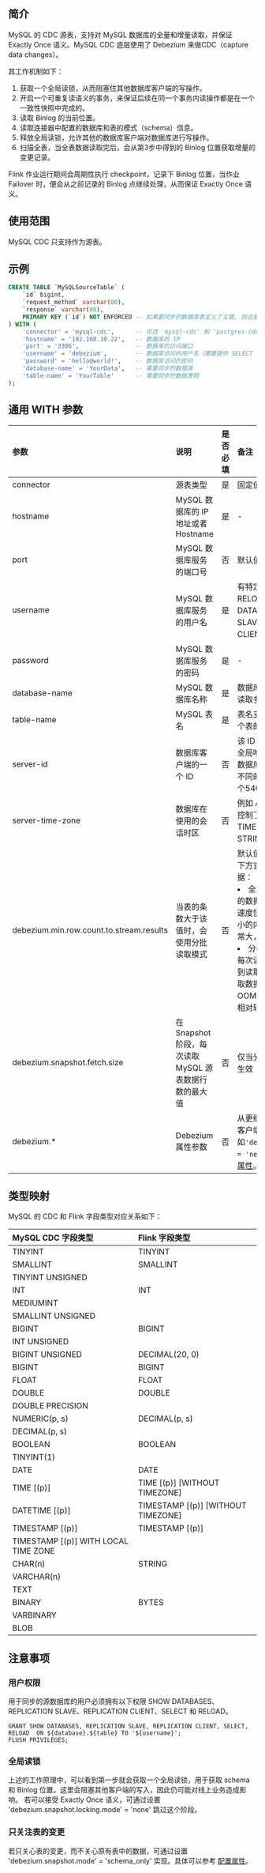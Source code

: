 ## 简介
MySQL 的 CDC 源表，支持对 MySQL 数据库的全量和增量读取，并保证 Exactly Once 语义。MySQL CDC 底层使用了 Debezium 来做CDC（capture data changes）。

其工作机制如下：
1. 获取一个全局读锁，从而阻塞住其他数据库客户端的写操作。 
2. 开启一个可重复读语义的事务，来保证后续在同一个事务内读操作都是在一个一致性快照中完成的。
3. 读取 Binlog 的当前位置。
4. 读取连接器中配置的数据库和表的模式（schema）信息。
5. 释放全局读锁，允许其他的数据库客户端对数据库进行写操作。 
6. 扫描全表，当全表数据读取完后，会从第3步中得到的 Binlog 位置获取增量的变更记录。

Flink 作业运行期间会周期性执行 checkpoint，记录下 Binlog 位置，当作业 Failover 时，便会从之前记录的 Binlog 点继续处理，从而保证 Exactly Once 语义。

## 使用范围
MySQL CDC 只支持作为源表。

## 示例
```sql
CREATE TABLE `MySQLSourceTable` (
    `id` bigint,
    `request_method` varchar(80),
    `response` varchar(80),
    PRIMARY KEY (`id`) NOT ENFORCED -- 如果要同步的数据库表定义了主键, 则这里也需要定义
) WITH (
    'connector' = 'mysql-cdc',		-- 可选 'mysql-cdc' 和 'postgres-cdc'
    'hostname' = '192.168.10.22',   -- 数据库的 IP
    'port' = '3306',                -- 数据库的访问端口
    'username' = 'debezium',        -- 数据库访问的用户名（需要提供 SELECT 权限）
    'password' = 'hello@world!',    -- 数据库访问的密码
    'database-name' = 'YourData',   -- 需要同步的数据库
    'table-name' = 'YourTable'      -- 需要同步的数据表明
);
```

## 通用 WITH 参数

| 参数                                     | 说明                                                | 是否必填 | 备注                                                         |
| :--------------------------------------- | :--------------------------- | :------- | :----------------------------------- |
| connector                                | 源表类型                              | 是       | 固定值为 `mysql-cdc`                     |
| hostname                                 | MySQL 数据库的 IP 地址或者 Hostname          | 是       | -                                   |
| port                                     | MySQL 数据库服务的端口号                             | 否       | 默认值为3306                        |
| username                                 | MySQL 数据库服务的用户名                             | 是       | 有特定权限（包括 SELECT、RELOAD、SHOW DATABASES、REPLICATION SLAVE 和 REPLICATION CLIENT）的 MySQL 用户 |
| password                                 | MySQL 数据库服务的密码                               | 是       | -                            |
| database-name                            | MySQL 数据库名称            | 是       | 数据库名称支持正则表达式以读取多个数据库的数据       |
| table-name                               | MySQL 表名                     | 是       | 表名支持正则表达式以读取多个表的数据                       |
| server-id                                | 数据库客户端的一个 ID                                | 否       | 该 ID 必须是 MySQL 集群中全局唯一的。建议针对同一个数据库的每个作业都设置一个不同的 ID。默认会随机生成一个5400 - 6400的值 |
| server-time-zone                         | 数据库在使用的会话时区                              | 否       | 例如 Asia/Shanghai，该参数控制了 MySQL 中的 TIMESTAMP 类型如何转成 STRING 类型 |
| debezium.min.row.count.to.stream.results | 当表的条数大于该值时，会使用分批读取模式          | 否       | 默认值为1000。Flink 采用以下方式读取 MySQL 源表数据：<li>全量读取：直接将整个表的数据读取到内存里。优点是速度快，缺点是会消耗对应大小的内存，如果源表数据量非常大，可能会有 OOM 风险<li>分批读取：分多次读取，每次读取一定数量的行数，直到读取完所有数据。优点是读取数据量比较大的表没有 OOM 风险，缺点是读取速度相对较慢 |
| debezium.snapshot.fetch.size             | 在 Snapshot 阶段，每次读取 MySQL 源表数据行数的最大值 | 否       | 仅当分批读取模式时，该参数生效                             |
| debezium.*                               | Debezium 属性参数                                    | 否       | 从更细粒度控制 Debezium 客户端的行为。例如`'debezium.snapshot.mode' = 'never'`，详情请参见 [配置属性](https://debezium.io/documentation/reference/1.2/connectors/mysql.html?spm=a2c4g.11186623.2.9.28af38b6Z3SJlk#mysql-connector-configuration-properties_debezium)。 |

## 类型映射
MySQL 的 CDC 和 Flink 字段类型对应关系如下：

| MySQL CDC 字段类型                    | Flink 字段类型                      |
| :----------------------------------- | :--------------------------------- |
| TINYINT                              | TINYINT                            |
| SMALLINT                             | SMALLINT                           |
| TINYINT UNSIGNED                     |                                    |
| INT                                  | INT                                |
| MEDIUMINT                            |                                    |
| SMALLINT UNSIGNED                    |                                    |
| BIGINT                               | BIGINT                             |
| INT UNSIGNED                         |                                    |
| BIGINT UNSIGNED                      | DECIMAL(20, 0)                     |
| BIGINT                               | BIGINT                             |
| FLOAT                                | FLOAT                              |
| DOUBLE                               | DOUBLE                             |
| DOUBLE PRECISION                     |                                    |
| NUMERIC(p, s)                        | DECIMAL(p, s)                      |
| DECIMAL(p, s)                        |                                    |
| BOOLEAN                              | BOOLEAN                            |
| TINYINT(1)                           |                                    |
| DATE                                 | DATE                               |
| TIME [(p)]                           | TIME [(p)] [WITHOUT TIMEZONE]      |
| DATETIME [(p)]                       | TIMESTAMP [(p)] [WITHOUT TIMEZONE] |
| TIMESTAMP [(p)]                      | TIMESTAMP [(p)]                    |
| TIMESTAMP [(p)] WITH LOCAL TIME ZONE |                                    |
| CHAR(n)                              | STRING                             |
| VARCHAR(n)                           |                                    |
| TEXT                                 |                                    |
| BINARY                               | BYTES                              |
| VARBINARY                            |                                    |
| BLOB                                 |                                    |

## 注意事项
### 用户权限
用于同步的源数据库的用户必须拥有以下权限 SHOW DATABASES、REPLICATION SLAVE、REPLICATION CLIENT、SELECT 和 RELOAD。
```mysql
GRANT SHOW DATABASES, REPLICATION SLAVE, REPLICATION CLIENT, SELECT, RELOAD  ON ${database}.${table} TO '${username}';
FLUSH PRIVILEGES;
```

### 全局读锁
上述的工作原理中，可以看到第一步就会获取一个全局读锁，用于获取 schema 和 Binlog 位置。这里会阻塞其他客户端的写入，因此仍可能对线上业务造成影响。 若可以接受 Exactly Once 语义，可通过设置 'debezium.snapshot.locking.mode' = 'none' 跳过这个阶段。

### 只关注表的变更
若只关心表的变更，而不关心原有表中的数据，可通过设置 'debezium.snapshot.mode' =  'schema_only' 实现。具体可以参考 [配置属性](https://debezium.io/documentation/reference/1.2/connectors/mysql.html?spm=a2c4g.11186623.2.9.28af38b6Z3SJlk#mysql-connector-configuration-properties_debezium)。

